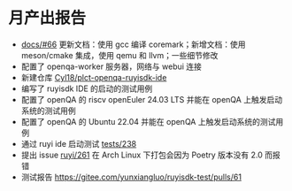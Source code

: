 # 月产出报告

- [docs/#66](https://github.com/ruyisdk/docs/pull/66) 更新文档：使用 gcc 编译 coremark；新增文档：使用 meson/cmake 集成，使用 qemu 和 llvm；一些细节修改
- 配置了 openqa-worker 服务器，网络与 webui 连接
- 新建仓库 [Cyl18/plct-openqa-ruyisdk-ide](https://github.com/Cyl18/plct-openqa-ruyisdk-ide)
- 编写了 ruyisdk IDE 的启动的测试用例
- 配置了 openQA 的 riscv openEuler 24.03 LTS 并能在 openQA 上触发启动系统的测试用例
- 配置了 openQA 的 Ubuntu 22.04 并能在 openQA 上触发启动系统的测试用例
- 通过 ruyi ide 启动测试 [tests/238](https://openqa.inuyasha.love/tests/238)
- 提出 issue [ruyi/261](https://github.com/ruyisdk/ruyi/issues/261) 在 Arch Linux 下打包会因为 Poetry 版本没有 2.0 而报错
- 测试报告 <https://gitee.com/yunxiangluo/ruyisdk-test/pulls/61>
